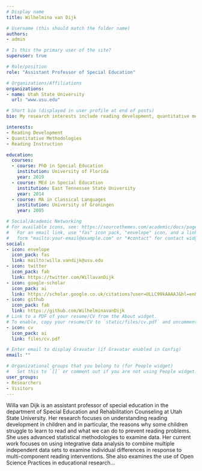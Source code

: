 ```yaml
---
# Display name
title: Wilhelmina van Dijk

# Username (this should match the folder name)
authors:
- admin

# Is this the primary user of the site?
superuser: true

# Role/position
role: "Assistant Professor of Special Education"

# Organizations/Affiliations
organizations:
- name: Utah State University
  url: "www.usu.edu"

# Short bio (displayed in user profile at end of posts)
bio: My research interests include reading development, quantitative methods, and reading instruction. 

interests:
- Reading Development
- Quantitative Methodologies
- Reading Instruction

education:
  courses:
  - course: PhD in Special Education
    institution: University of Florida
    year: 2019
  - course: MEd in Special Education
    institution: East Tennessee State University
    year: 2014
  - course: MA in Classical Languages
    institution: University of Groningen
    year: 2005

# Social/Academic Networking
# For available icons, see: https://sourcethemes.com/academic/docs/page-builder/#icons
#   For an email link, use "fas" icon pack, "envelope" icon, and a link in the
#   form "mailto:your-email@example.com" or "#contact" for contact widget.
social:
- icon: envelope
  icon_pack: fas
  link: mailto:willa.vandijk@usu.edu 
- icon: twitter
  icon_pack: fab
  link: https://twitter.com/WillavanDijk
- icon: google-scholar
  icon_pack: ai
  link: https://scholar.google.co.uk/citations?user=ULLC99kAAAAJ&hl=en&oi=ao"
- icon: github
  icon_pack: fab
  link: https://github.com/WilhelminavanDijk
# Link to a PDF of your resume/CV from the About widget.
# To enable, copy your resume/CV to `static/files/cv.pdf` and uncomment the lines below.
- icon: cv
  icon_pack: ai
  link: files/cv.pdf

# Enter email to display Gravatar (if Gravatar enabled in Config)
email: ""

# Organizational groups that you belong to (for People widget)
#   Set this to `[]` or comment out if you are not using People widget.
user_groups:
- Researchers
- Visitors
---
```


Willa van Dijk is an assistant professor of special education in the   department of Special Education and Rehabilitation Counseling at Utah State University. Her research focuses on understanding reading development in children and in particular, the reasons why some children struggle to learn to read and what we can do to prevent reading problems. She uses advanced statistical methodologies to examine data. Her current work focuses on using integrative data analysis to combine multiple independent data sets to examine individual differences in response to multi-component reading interventions. She also examines the use of Open Science Practices in educational research...
